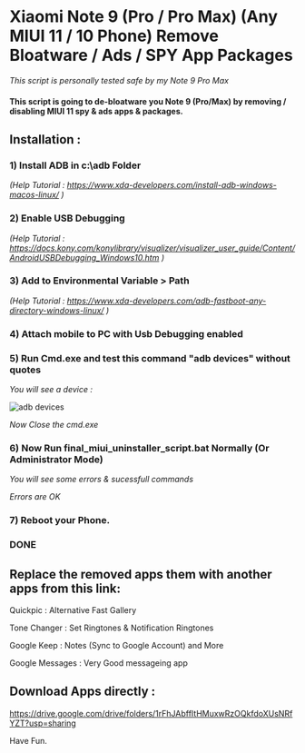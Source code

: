 # Xiaomi Note 9 (Pro / Pro Max) (Any MIUI 11 / 10 Phone) Remove Bloatware / Ads / SPY App Packages

*This script is personally tested safe by my Note 9 Pro Max*

#### This script is going to de-bloatware you Note 9 (Pro/Max) by removing / disabling MIUI 11 spy &amp; ads apps &amp; packages.



## Installation : 
### 1) Install ADB in c:\adb Folder 

*(Help Tutorial : https://www.xda-developers.com/install-adb-windows-macos-linux/ )*

### 2) Enable USB Debugging 

*(Help Tutorial : https://docs.kony.com/konylibrary/visualizer/visualizer_user_guide/Content/AndroidUSBDebugging_Windows10.htm )*

### 3) Add to Environmental Variable > Path 

*(Help Tutorial : https://www.xda-developers.com/adb-fastboot-any-directory-windows-linux/ )*

### 4) Attach mobile to PC with Usb Debugging enabled

### 5) Run Cmd.exe and test this command "adb devices" without quotes

*You will see a device :*

![adb devices](https://i.ibb.co/QQfWM3S/adb-devices.jpg)

*Now Close the cmd.exe*

### 6) Now Run final_miui_uninstaller_script.bat Normally (Or Administrator Mode)

*You will see some errors & sucessfull commands*

*Errors are OK*

### 7) Reboot your Phone.

### DONE

## Replace the removed apps them with another apps from this link:

Quickpic : Alternative Fast Gallery

Tone Changer : Set Ringtones & Notification Ringtones

Google Keep : Notes (Sync to Google Account)
and More

Google Messages : Very Good messageing app


## Download Apps directly : 

https://drive.google.com/drive/folders/1rFhJAbffItHMuxwRzOQkfdoXUsNRfYZT?usp=sharing

Have Fun.

